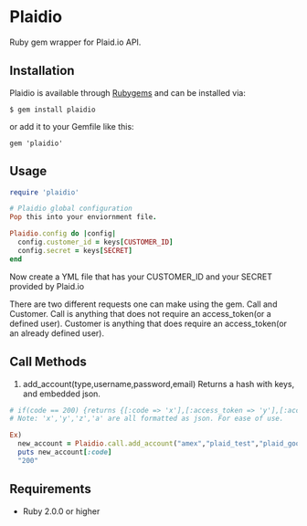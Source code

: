 # Plaidio

Ruby gem wrapper for Plaid.io API. 

## Installation

Plaidio is available through [Rubygems](http://rubygems.org/gems/plaidio) and can be installed via:

```
$ gem install plaidio
```

or add it to your Gemfile like this:

```
gem 'plaidio'
```

## Usage

```ruby
require 'plaidio'

# Plaidio global configuration
Pop this into your enviornment file.

Plaidio.config do |config|
  config.customer_id = keys[CUSTOMER_ID]
  config.secret = keys[SECRET]
end
```

Now create a YML file that has your CUSTOMER_ID and your SECRET provided by Plaid.io

There are two different requests one can make using the gem. Call and Customer. 
Call is anything that does not require an access_token(or a defined user).
Customer is anything that does require an access_token(or an already defined user).  

## Call Methods

1. add_account(type,username,password,email)
     Returns a hash with keys, and embedded json.

```ruby
# if(code == 200) {returns {[:code => 'x'],[:access_token => 'y'],[:accounts => 'z'],[:transactions => 'a']}
# Note: 'x','y','z','a' are all formatted as json. For ease of use. 

Ex)
  new_account = Plaidio.call.add_account("amex","plaid_test","plaid_good","test@gmail.com") 
  puts new_account[:code]
  "200"
```
## Requirements

* Ruby 2.0.0 or higher

